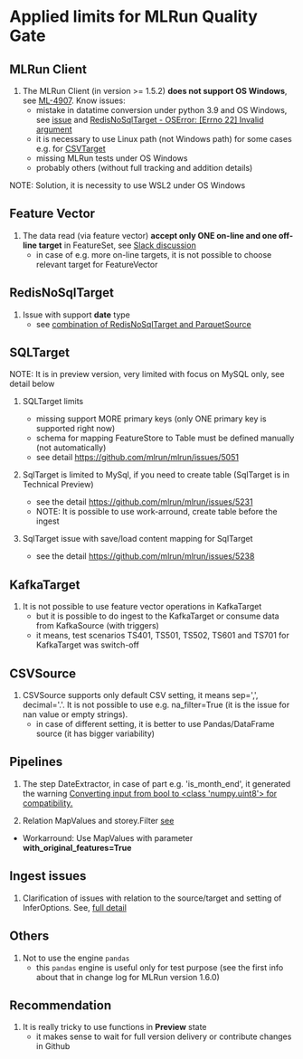# Applied limits for MLRun Quality Gate

## MLRun Client
1. The MLRun Client (in version >= 1.5.2) **does not support OS Windows**, 
see [ML-4907](https://docs.mlrun.org/en/latest/change-log/index.html#limitations). Know issues:
   - mistake in datatime conversion under python 3.9 and OS Windows,
   see [issue](https://stackoverflow.com/questions/77743056/python-oserror-errno-22-invalid-argument-for-datetime-timestamp)
   and [RedisNoSqlTarget - OSError: [Errno 22] Invalid argument](https://github.com/mlrun/mlrun/issues/4845)
   - it is necessary to use Linux path (not Windows path) for some cases
   e.g. for [CSVTarget](https://github.com/mlrun/mlrun/issues/5056)
   - missing MLRun tests under OS Windows
   - probably others (without full tracking and addition details)

NOTE: Solution, it is necessity to use WSL2 under OS Windows

## Feature Vector
1. The data read (via feature vector) **accept only ONE on-line and
   one off-line target** in FeatureSet, see [Slack discussion](https://mlopslive.slack.com/archives/C014XCMNY4Q/p1701025414893399?thread_ts=1701021926.280329&cid=C014XCMNY4Q)
   - in case of e.g. more on-line targets, it is not possible to choose 
   relevant target for FeatureVector  

## RedisNoSqlTarget

1. Issue with support **date** type
   - see [combination of RedisNoSqlTarget and ParquetSource](https://github.com/mlrun/mlrun/issues/5447)

## SQLTarget

NOTE: It is in preview version, very limited with focus on MySQL only, 
see detail below

1. SQLTarget limits
   - missing support MORE primary keys (only ONE primary key is supported right now)
   - schema for mapping FeatureStore to Table must be defined manually (not automatically)
   - see detail https://github.com/mlrun/mlrun/issues/5051

2. SqlTarget is limited to MySql, if you need to create table (SqlTarget is in
  Technical Preview)
    - see the detail https://github.com/mlrun/mlrun/issues/5231
    - NOTE: It is possible to use work-arround, create table before the ingest

3. SqlTarget issue with save/load content mapping for SqlTarget
   - see the detail https://github.com/mlrun/mlrun/issues/5238

## KafkaTarget

1. It is not possible to use feature vector operations in KafkaTarget
   - but it is possible to do ingest to the KafkaTarget or consume data from 
   KafkaSource (with triggers)
   - it means, test scenarios TS401, TS501, TS502, TS601 and TS701 for
   KafkaTarget was switch-off

## CSVSource

1. CSVSource supports only default CSV setting, it means sep=',', decimal='.'. It is not
   possible to use e.g. na_filter=True (it is the issue for nan value or empty strings). 
   - in case of different setting, it is better to use Pandas/DataFrame source
     (it has bigger variability)

## Pipelines

1. The step DateExtractor, in case of part e.g. 'is_month_end', it generated the warning 
[Converting input from bool to <class 'numpy.uint8'> for compatibility.](https://github.com/mlrun/mlrun/issues/5741)

2. Relation MapValues and storey.Filter [see](https://github.com/mlrun/mlrun/issues/5743)
  - Workarround: Use MapValues with parameter **with_original_features=True**

## Ingest issues

1. Clarification of issues with relation to the source/target and
 setting of InferOptions. See, [full detail](ingest_issues.md) 

## Others

1. Not to use the engine `pandas`
   - this `pandas` engine is useful only for test purpose (see the first 
   info about that in change log for MLRun version 1.6.0)

## Recommendation

1. It is really tricky to use functions in **Preview** state
   - it makes sense to wait for full version delivery or contribute changes in
   Github